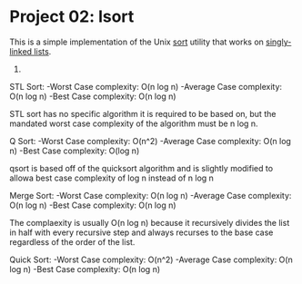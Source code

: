 Project 02: lsort
===================

This is a simple implementation of the Unix [sort] utility that works on
[singly-linked lists].

[sort]: http://man7.org/linux/man-pages/man1/sort.1.html
[singly-linked lists]: https://en.wikipedia.org/wiki/Linked_list#Singly_linked_lists

1. 
STL Sort:
-Worst Case complexity: O(n log n)
-Average Case complexity: O(n log n)
-Best Case complexity: O(n log n)

STL sort has no specific algorithm it is required to be based on, but the 
mandated worst case complexity of the algorithm must be n log n.

Q Sort:
-Worst Case complexity: O(n^2)
-Average Case complexity: O(n log n)
-Best Case complexity: O(log n)

qsort is based off of the quicksort algorithm and is slightly modified to 
allowa best case complexity of log n instead of n log n

Merge Sort:
-Worst Case complexity: O(n log n)
-Average Case complexity: O(n log n)
-Best Case complexity: O(n log n)

The complaexity is usually O(n log n) because it recursively divides the 
list in half with every recursive step and always recurses to the base case 
regardless of the order of the list. 

Quick Sort:
-Worst Case complexity: O(n^2)
-Average Case complexity: O(n log n)
-Best Case complexity: O(n log n)
